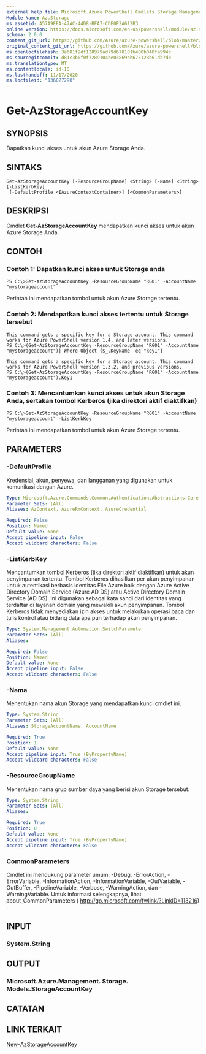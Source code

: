 ```yaml
---
external help file: Microsoft.Azure.PowerShell.Cmdlets.Storage.Management.dll-Help.xml
Module Name: Az.Storage
ms.assetid: A57A9EFA-47AC-44D8-BFA7-CDE0E2A612B3
online version: https://docs.microsoft.com/en-us/powershell/module/az.storage/get-azstorageaccountkey
schema: 2.0.0
content_git_url: https://github.com/Azure/azure-powershell/blob/master/src/Storage/Storage.Management/help/Get-AzStorageAccountKey.md
original_content_git_url: https://github.com/Azure/azure-powershell/blob/master/src/Storage/Storage.Management/help/Get-AzStorageAccountKey.md
ms.openlocfilehash: 3a681f2df128979ad79d678101b400b040fa994c
ms.sourcegitcommit: d81c3b0f0f7289104be03869eb675128b61db7d3
ms.translationtype: MT
ms.contentlocale: id-ID
ms.lasthandoff: 11/17/2020
ms.locfileid: "136027290"
---
```

# Get-AzStorageAccountKey

## SYNOPSIS
Dapatkan kunci akses untuk akun Azure Storage Anda.

## SINTAKS

```
Get-AzStorageAccountKey [-ResourceGroupName] <String> [-Name] <String> [-ListKerbKey]
 [-DefaultProfile <IAzureContextContainer>] [<CommonParameters>]
```

## DESKRIPSI
Cmdlet **Get-AzStorageAccountKey** mendapatkan kunci akses untuk akun Azure Storage Anda.

## CONTOH

### Contoh 1: Dapatkan kunci akses untuk Storage anda
```
PS C:\>Get-AzStorageAccountKey -ResourceGroupName "RG01" -AccountName "mystorageaccount"
```

Perintah ini mendapatkan tombol untuk akun Azure Storage tertentu.

### Contoh 2: Mendapatkan kunci akses tertentu untuk Storage tersebut
```
This command gets a specific key for a Storage account. This command works for Azure PowerShell version 1.4, and later versions.
PS C:\>(Get-AzStorageAccountKey -ResourceGroupName "RG01" -AccountName "mystorageaccount")| Where-Object {$_.KeyName -eq "key1"}

This command gets a specific key for a Storage account. This command works for Azure PowerShell version 1.3.2, and previous versions.
PS C:\>(Get-AzStorageAccountKey -ResourceGroupName "RG01" -AccountName "mystorageaccount").Key1
```

### Contoh 3: Mencantumkan kunci akses untuk akun Storage Anda, sertakan tombol Kerberos (jika direktori aktif diaktifkan)
```
PS C:\>Get-AzStorageAccountKey -ResourceGroupName "RG01" -AccountName "mystorageaccount" -ListKerbKey
```

Perintah ini mendapatkan tombol untuk akun Azure Storage tertentu.

## PARAMETERS

### -DefaultProfile
Kredensial, akun, penyewa, dan langganan yang digunakan untuk komunikasi dengan Azure.

```yaml
Type: Microsoft.Azure.Commands.Common.Authentication.Abstractions.Core.IAzureContextContainer
Parameter Sets: (All)
Aliases: AzContext, AzureRmContext, AzureCredential

Required: False
Position: Named
Default value: None
Accept pipeline input: False
Accept wildcard characters: False
```

### -ListKerbKey
Mencantumkan tombol Kerberos (jika direktori aktif diaktifkan) untuk akun penyimpanan tertentu.
Tombol Kerberos dihasilkan per akun penyimpanan untuk autentikasi berbasis identitas File Azure baik dengan Azure Active Directory Domain Service (Azure AD DS) atau Active Directory Domain Service (AD DS). Ini digunakan sebagai kata sandi dari identitas yang terdaftar di layanan domain yang mewakili akun penyimpanan. Tombol Kerberos tidak menyediakan izin akses untuk melakukan operasi baca dan tulis kontrol atau bidang data apa pun terhadap akun penyimpanan.

```yaml
Type: System.Management.Automation.SwitchParameter
Parameter Sets: (All)
Aliases:

Required: False
Position: Named
Default value: None
Accept pipeline input: False
Accept wildcard characters: False
```

### -Nama
Menentukan nama akun Storage yang mendapatkan kunci cmdlet ini.

```yaml
Type: System.String
Parameter Sets: (All)
Aliases: StorageAccountName, AccountName

Required: True
Position: 1
Default value: None
Accept pipeline input: True (ByPropertyName)
Accept wildcard characters: False
```

### -ResourceGroupName
Menentukan nama grup sumber daya yang berisi akun Storage tersebut.

```yaml
Type: System.String
Parameter Sets: (All)
Aliases:

Required: True
Position: 0
Default value: None
Accept pipeline input: True (ByPropertyName)
Accept wildcard characters: False
```

### CommonParameters
Cmdlet ini mendukung parameter umum: -Debug, -ErrorAction, -ErrorVariable, -InformationAction, -InformationVariable, -OutVariable, -OutBuffer, -PipelineVariable, -Verbose, -WarningAction, dan -WarningVariable. Untuk informasi selengkapnya, lihat about_CommonParameters ( http://go.microsoft.com/fwlink/?LinkID=113216) .

## INPUT

### System.String

## OUTPUT

### Microsoft.Azure.Management. Storage. Models.StorageAccountKey

## CATATAN

## LINK TERKAIT

[New-AzStorageAccountKey](./New-AzStorageAccountKey.md)


